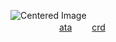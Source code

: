 <img src="https://static.wikia.nocookie.net/saihate-station/images/6/6b/Shion_18_kagami.png/revision/latest/scale-to-width-down/250?cb=20240619065753" alt="Centered Image"> <br>
　
　　　　  [ata](https://crucify.atabook.org)  　　[crd](https://refisin.carrd.co/) <br>
